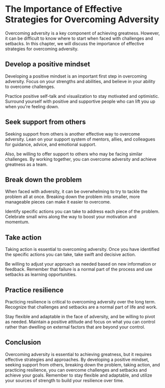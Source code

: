 The Importance of Effective Strategies for Overcoming Adversity
===============================================================================================================

Overcoming adversity is a key component of achieving greatness. However, it can be difficult to know where to start when faced with challenges and setbacks. In this chapter, we will discuss the importance of effective strategies for overcoming adversity.

Develop a positive mindset
--------------------------

Developing a positive mindset is an important first step in overcoming adversity. Focus on your strengths and abilities, and believe in your ability to overcome challenges.

Practice positive self-talk and visualization to stay motivated and optimistic. Surround yourself with positive and supportive people who can lift you up when you're feeling down.

Seek support from others
------------------------

Seeking support from others is another effective way to overcome adversity. Lean on your support system of mentors, allies, and colleagues for guidance, advice, and emotional support.

Also, be willing to offer support to others who may be facing similar challenges. By working together, you can overcome adversity and achieve greatness as a team.

Break down the problem
----------------------

When faced with adversity, it can be overwhelming to try to tackle the problem all at once. Breaking down the problem into smaller, more manageable pieces can make it easier to overcome.

Identify specific actions you can take to address each piece of the problem. Celebrate small wins along the way to boost your motivation and momentum.

Take action
-----------

Taking action is essential to overcoming adversity. Once you have identified the specific actions you can take, take swift and decisive action.

Be willing to adjust your approach as needed based on new information or feedback. Remember that failure is a normal part of the process and use setbacks as learning opportunities.

Practice resilience
-------------------

Practicing resilience is critical to overcoming adversity over the long term. Recognize that challenges and setbacks are a normal part of life and work.

Stay flexible and adaptable in the face of adversity, and be willing to pivot as needed. Maintain a positive attitude and focus on what you can control rather than dwelling on external factors that are beyond your control.

Conclusion
----------

Overcoming adversity is essential to achieving greatness, but it requires effective strategies and approaches. By developing a positive mindset, seeking support from others, breaking down the problem, taking action, and practicing resilience, you can overcome challenges and setbacks and achieve your goals. Remember to stay flexible and adaptable, and utilize your sources of strength to build your resilience over time.
